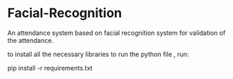 # Facial-Recognition
An attendance system based on facial recognition system for validation of the attendance.

to install all the necessary libraries to run the python file , run:  

pip install -r requirements.txt

